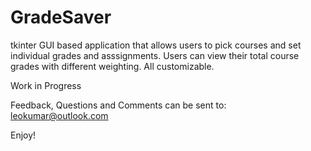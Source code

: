 # GradeSaver

tkinter GUI based application that allows users to pick courses and set individual grades and asssignments. Users can view their total course grades with different weighting. All customizable.

Work in Progress

Feedback, Questions and Comments can be sent to: leokumar@outlook.com

Enjoy!
